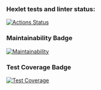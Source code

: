 ### Hexlet tests and linter status:
[![Actions Status](https://github.com/vijaysave/frontend-project-44/actions/workflows/hexlet-check.yml/badge.svg)](https://github.com/vijaysave/frontend-project-44/actions)
### Maintainability Badge  
[![Maintainability](https://api.codeclimate.com/v1/badges/3f41e281ce1ec1af0ee4/maintainability)](https://codeclimate.com/github/vijaysave/frontend-project-44/maintainability)
### Test Coverage Badge  
[![Test Coverage](https://api.codeclimate.com/v1/badges/3f41e281ce1ec1af0ee4/test_coverage)](https://codeclimate.com/github/vijaysave/frontend-project-44/test_coverage)